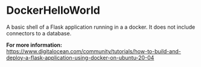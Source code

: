 # DockerHelloWorld

A basic shell of a Flask application running in a a docker. It does not include connectors to a database. 

**For more information:** https://www.digitalocean.com/community/tutorials/how-to-build-and-deploy-a-flask-application-using-docker-on-ubuntu-20-04
